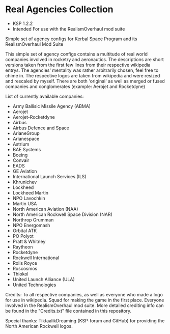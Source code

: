 # Real Agencies Collection

- KSP 1.2.2
- Intended For use with the RealismOverhaul mod suite

Simple set of agency configs for Kerbal Space Program and its RealismOverhaul Mod Suite

This simple set of agency configs contains a multitude of real world companies involved in rocketry and aeronautics.
The descriptions are short versions taken from the first few lines from their respective wikipedia entrys.
The agencies' mentality was rather arbitrarily chosen, feel free to chime in.
The respective logos are taken from wikipedia and were resized and rescaled by myself.
There are both 'original' as well as merged or fused companies and conglomerates (example: Aerojet and Rocketdyne)



List of currently available companies:

- Army Ballisic Missile Agency (ABMA)
- Aerojet
- Aerojet-Rocketdyne
- Airbus
- Airbus Defence and Space
- ArianeGroup
- Arianespace
- Astrium
- BAE Systems
- Boeing
- Convair
- EADS
- GE Aviation
- International Launch Services (ILS)
- Khrunichev
- Lockheed
- Lockheed Martin
- NPO Lavochkin
- Martin USA
- North American Aviation (NAA)
- North American Rockwell Space Division (NAR)
- Northrop Grumman
- NPO Energomash
- Orbital ATK
- PO Polyot
- Pratt & Whitney
- Raytheon
- Rocketdyne
- Rockwell International
- Rolls Royce
- Roscosmos
- Thiokol
- United Launch Alliance (ULA)
- United Technologies




Credits:
To all respective companies, as well as everyone who made a logo for use in wikipedia.
Squad for making the game in the first place.
Everyone involved in the RealismOverhaul mod suite.
More detailed crediting info can be found in the "Credits.txt" file contained in this repository.

Special thanks:
TiktaalikDreaming (KSP-forum and GitHub) for providing the North American Rockwell logos.
